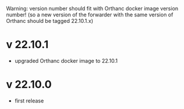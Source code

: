 Warning: version number should fit with Orthanc docker image version number!
(so a new version of the forwarder with the same version of Orthanc should be tagged 22.10.1.x)

v 22.10.1
=========

- upgraded Orthanc docker image to 22.10.1


v 22.10.0
=========

- first release